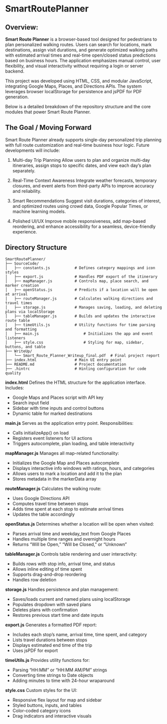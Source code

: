 # SmartRoutePlanner

## Overview:
**Smart Route Planner** is a browser-based tool designed for pedestrians to plan personalized walking routes. Users can search for locations, mark destinations, assign visit durations, and generate optimized walking paths with estimated arrival times and real-time open/closed status predictions based on business hours. The application emphasizes manual control, user flexibility, and visual interactivity without requiring a login or server backend.

This project was developed using HTML, CSS, and modular JavaScript, integrating Google Maps, Places, and Directions APIs. The system leverages browser localStorage for persistence and jsPDF for PDF generation.

Below is a detailed breakdown of the repository structure and the core modules that power Smart Route Planner.

## The Goal / Moving Forward
Smart Route Planner already supports single-day personalized trip planning with full route customization and real-time business hour logic. Future developments will include:

1. Multi-day Trip Planning
   Allow users to plan and organize multi-day itineraries, assign stops to specific dates, and view each day’s plan separately.

2. Real-Time Context Awareness
   Integrate weather forecasts, temporary closures, and event alerts from third-party APIs to improve accuracy and reliability.

3. Smart Recommendations
   Suggest visit durations, categories of interest, and optimized routes using crowd data, Google Popular Times, or machine learning models.

4. Polished UI/UX
   Improve mobile responsiveness, add map-based reordering, and enhance accessibility for a seamless, device-friendly experience.


## Directory Structure

```
SmartRoutePlanner/
├── SourceCode/
│   ├── constants.js           # Defines category mappings and icon styles
│   ├── export.js              # Handles PDF export of the itinerary
│   ├── mapManager.js          # Controls map, place search, and marker creation
│   ├── openStatus.js          # Predicts if a location will be open at arrival
│   ├── routeManager.js        # Calculates walking directions and travel times
│   ├── storage.js             # Manages saving, loading, and deleting plans via localStorage
│   ├── tableManager.js        # Builds and updates the interactive route table
│   ├── timeUtils.js           # Utility functions for time parsing and formatting
│   ├── main.js                    # Initializes the app and event listeners
│   ├── style.css                  # Styling for map, sidebar, buttons, and table
├── WriteUp/
│   └── Smart_Route_Planner_Writeup_final.pdf  # Final project report
├── index.html                 # Main UI entry point
├── README.md                  # Project documentation
├── .hintrc                    # Hinting configuration for code quality
```

**index.html**
Defines the HTML structure for the application interface. Includes:
- Google Maps and Places script with API key
- Search input field
- Sidebar with time inputs and control buttons
- Dynamic table for marked destinations

**main.js**
Serves as the application entry point. Responsibilities:
- Calls initializeApp() on load
- Registers event listeners for UI actions
- Triggers autocomplete, plan loading, and table interactivity

**mapManager.js**
Manages all map-related functionality:
- Initializes the Google Map and Places autocomplete
- Displays interactive info windows with ratings, hours, and categories
- Allows users to mark a location and add it to the plan
- Stores metadata in the markerData array

**routeManager.js**
Calculates the walking route:
- Uses Google Directions API
- Computes travel time between stops
- Adds time spent at each stop to estimate arrival times
- Updates the table accordingly

**openStatus.js**
Determines whether a location will be open when visited:
- Parses arrival time and weekday_text from Google Places
- Handles multiple time ranges and overnight hours
- Returns “Will be Open,” “Will be Closed,” or “Unknown”

**tableManager.js**
Controls table rendering and user interactivity:
- Builds rows with stop info, arrival time, and status
- Allows inline editing of time spent
- Supports drag-and-drop reordering
- Handles row deletion

**storage.js**
Handles persistence and plan management:
- Saves/loads current and named plans using localStorage
- Populates dropdown with saved plans
- Deletes plans with confirmation
- Restores previous start time and date inputs

**export.js**
Generates a formatted PDF report:
- Includes each stop’s name, arrival time, time spent, and category
- Lists travel durations between stops
- Displays estimated end time of the trip
- Uses jsPDF for export

**timeUtils.js**
Provides utility functions for:
- Parsing “HH:MM” or “HH:MM AM/PM” strings
- Converting time strings to Date objects
- Adding minutes to time with 24-hour wraparound

**style.css**
Custom styles for the UI:
- Responsive flex layout for map and sidebar
- Styled buttons, inputs, and tables
- Color-coded category icons
- Drag indicators and interactive visuals

